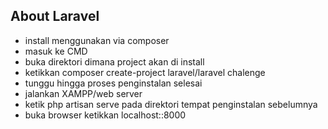 
## About Laravel

<ul> 
    <li>install menggunakan via composer</li>
    <li>masuk ke CMD </li>
    <li>buka direktori dimana project akan di install </li>
    <li>ketikkan composer create-project laravel/laravel chalenge </li>
    <li>tunggu hingga proses penginstalan selesai </li>
    <li>jalankan XAMPP/web server </li>
    <li> ketik php artisan serve pada direktori tempat penginstalan sebelumnya</li>
    <li>buka browser ketikkan localhost::8000 </li>
</ul>
